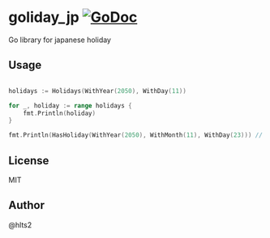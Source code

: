 # goliday_jp [![GoDoc](http://godoc.org/github.com/hlts2/goliday_jp?status.svg)](http://godoc.org/github.com/hlts2/goliday_jp)

Go library for japanese holiday

## Usage

```go

holidays := Holidays(WithYear(2050), WithDay(11))

for _, holiday := range holidays {
    fmt.Println(holiday)
}

fmt.Println(HasHoliday(WithYear(2050), WithMonth(11), WithDay(23))) // true

```

## License

MIT

## Author

@hlts2
